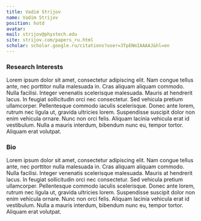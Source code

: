 ```yaml
---
title: Vadim Strijov
name: Vadim Strijov
position: hotd
avatar: 
mail: strijov@phystech.edu
site: strijov.com/papers_ru.html
scholar: scholar.google.ru/citations?user=3TpENmIAAAAJ&hl=en
---
```


### Research Interests

Lorem ipsum dolor sit amet, consectetur adipiscing elit. Nam congue tellus ante, nec porttitor nulla malesuada in. Cras aliquam aliquam commodo. Nulla facilisi. Integer venenatis scelerisque malesuada. Mauris at hendrerit lacus. In feugiat sollicitudin orci nec consectetur. Sed vehicula pretium ullamcorper. Pellentesque commodo iaculis scelerisque. Donec ante lorem, rutrum nec ligula ut, gravida ultricies lorem. Suspendisse suscipit dolor non enim vehicula ornare. Nunc non orci felis. Aliquam lacinia vehicula erat id vestibulum. Nulla a mauris interdum, bibendum nunc eu, tempor tortor. Aliquam erat volutpat.

### Bio

Lorem ipsum dolor sit amet, consectetur adipiscing elit. Nam congue tellus ante, nec porttitor nulla malesuada in. Cras aliquam aliquam commodo. Nulla facilisi. Integer venenatis scelerisque malesuada. Mauris at hendrerit lacus. In feugiat sollicitudin orci nec consectetur. Sed vehicula pretium ullamcorper. Pellentesque commodo iaculis scelerisque. Donec ante lorem, rutrum nec ligula ut, gravida ultricies lorem. Suspendisse suscipit dolor non enim vehicula ornare. Nunc non orci felis. Aliquam lacinia vehicula erat id vestibulum. Nulla a mauris interdum, bibendum nunc eu, tempor tortor. Aliquam erat volutpat.
